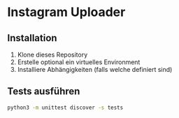 # Instagram Uploader

## Installation
1. Klone dieses Repository
2. Erstelle optional ein virtuelles Environment
3. Installiere Abhängigkeiten (falls welche definiert sind)

## Tests ausführen
```bash
python3 -m unittest discover -s tests
```
